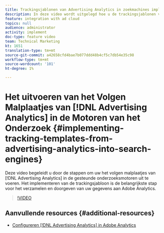 ```yaml
---
title: Trackingsjablonen van Advertising Analytics in zoekmachines implementeren
description: In deze video wordt uitgelegd hoe u de trackingsjablonen van Advertising Analytics implementeert in de ondersteunde zoekmachines. Het implementeren van de trackingsjabloon is de belangrijkste stap voor het verzamelen en doorgeven van uw gegevens aan Adobe Analytics.
feature: integration with ad cloud
topics: null
audience: administrator
activity: implement
doc-type: feature video
team: Technical Marketing
kt: 1651
translation-type: tm+mt
source-git-commit: a42658cfd4bae7b077ddd48b4cf5c7db54e35c98
workflow-type: tm+mt
source-wordcount: '101'
ht-degree: 1%

---
```



# Het uitvoeren van het Volgen Malplaatjes van [!DNL Advertising Analytics] in de Motoren van het Onderzoek {#implementing-tracking-templates-from-advertising-analytics-into-search-engines}

Deze video begeleidt u door de stappen om uw het volgen malplaatjes van [!DNL Advertising Analytics] in de gesteunde onderzoeksmotoren uit te voeren. Het implementeren van de trackingsjabloon is de belangrijkste stap voor het verzamelen en doorgeven van uw gegevens aan Adobe Analytics.

>[!VIDEO](https://video.tv.adobe.com/v/23120/?quality=12)

## Aanvullende resources {#additional-resources}

* [Configureren [!DNL Advertising Analytics] in Adobe Analytics](https://helpx.adobe.com/analytics/kt/using/advertising-analytics-feature-video-configure.html)
